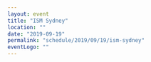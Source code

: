 ```yaml
---
layout: event
title: "ISM Sydney"
location: ""
date: "2019-09-19"
permalink: "schedule/2019/09/19/ism-sydney"
eventLogo: ""
---
```

